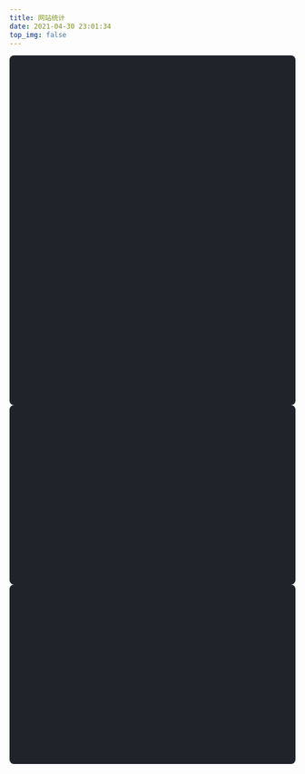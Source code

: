 ```yaml
---
title: 网站统计
date: 2021-04-30 23:01:34
top_img: false
---
```


<script src="https://jsd.15xd.cn/npm/echarts@4.7.0/dist/echarts.min.js"></script>
<script src="https://jsd.15xd.cn/npm/echarts@4.7.0/map/js/china.js"></script> <!-- 绘制地图需要另外添加 china.js -->





<!-- 各省份访问来源地图 -->
<div id="map-chart" style="background-color: #20232a; border-radius: 8px; height: 600px; padding: 0.5rem;"></div>
<!-- 每月访问量 -->
<div id="trends-chart" style="background-color: #20232a; border-radius: 8px; height: 300px; padding: 0.5rem;"></div>
<!-- 访问来源 -->
<div id="sources-chart" style="background-color: #20232a; border-radius: 8px; height: 300px; padding: 0.5rem;"></div>


